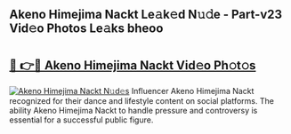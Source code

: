 ## Akeno Himejima Nackt Le𝚊k𝚎d N𝚞𝚍e - Part-v23 Vid𝚎o Photos Le𝚊ks bheoo

# <h2><a href="http://fb4qi4l.evod.top/?m=Akeno+Himejima+Nackt">🔗 👉🔴 Akeno Himejima Nackt Vid𝚎o Ph𝚘t𝚘s</a></h2>

[![Akeno Himejima Nackt N𝚞d𝚎s](https://i.imgur.com/8V9OHl7.gif)](http://fb4qi4l.evod.top/?m=Akeno+Himejima+Nackt)
Influencer Akeno Himejima Nackt recognized for their dance and lifestyle content on social platforms. The ability Akeno Himejima Nackt to handle pressure and controversy is essential for a successful public figure. 
